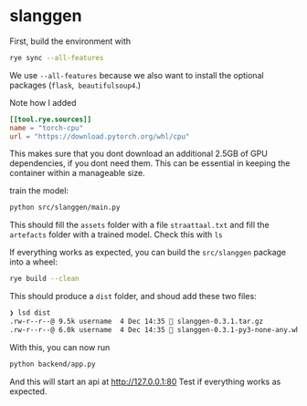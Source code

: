 # slanggen

First, build the environment with
```bash
rye sync --all-features
```

We use `--all-features` because we also want to install the optional packages (`flask`,` beautifulsoup4`.)

Note how I added
```toml
[[tool.rye.sources]]
name = "torch-cpu"
url = "https://download.pytorch.org/whl/cpu"
```
This makes sure that you dont download an additional 2.5GB of GPU dependencies, if you dont need them.
This can be essential in keeping the container within a manageable size.

train the model:
```bash
python src/slanggen/main.py
```
This should fill the `assets` folder with a file `straattaal.txt` and fill the `artefacts` folder with a trained model.
Check this with `ls`

If everything works as expected, you can build the `src/slanggen` package into a wheel:
```bash
rye build --clean
```

This should produce a `dist` folder, and shoud add these two files:
```bash
❯ lsd dist
.rw-r--r--@ 9.5k username  4 Dec 14:35  slanggen-0.3.1.tar.gz
.rw-r--r--@ 6.0k username  4 Dec 14:35  slanggen-0.3.1-py3-none-any.whl
```

With this, you can now run

```bash
python backend/app.py
```
And this will start an api at http://127.0.0.1:80
Test if everything works as expected.


